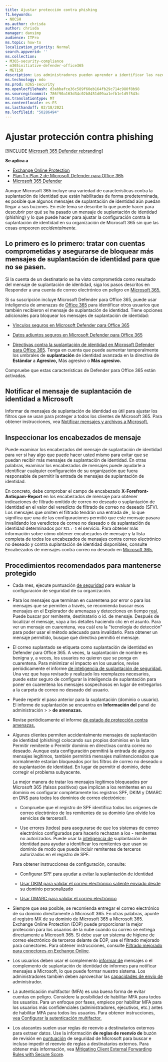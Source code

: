 ```yaml
---
title: Ajustar protección contra phishing
f1.keywords:
- NOCSH
ms.author: chrisda
author: chrisda
manager: dansimp
audience: ITPro
ms.topic: how-to
localization_priority: Normal
search.appverid: ''
ms.collection:
- M365-security-compliance
- m365initiative-defender-office365
- MET150
description: Los administradores pueden aprender a identificar las razones por las que un mensaje de suplantación de identidad (phishing) ha pasado por Microsoft 365 y qué hacer para evitar más mensajes de suplantación de identidad en el futuro.
ms.technology: mdo
ms.prod: m365-security
ms.openlocfilehash: d3abbafce36c589f60eb164fb29c714c980f8b98
ms.sourcegitcommit: 786f90a163d34c02b8451d09aa1efb1e1d5f543c
ms.translationtype: MT
ms.contentlocale: es-ES
ms.lasthandoff: 02/18/2021
ms.locfileid: "50286494"
---
```

# <a name="tune-anti-phishing-protection"></a>Ajustar protección contra phishing

[!INCLUDE [Microsoft 365 Defender rebranding](../includes/microsoft-defender-for-office.md)]

**Se aplica a**
- [Exchange Online Protection](exchange-online-protection-overview.md)
- [Plan 1 y Plan 2 de Microsoft Defender para Office 365](office-365-atp.md)
- [Microsoft 365 Defender](../mtp/microsoft-threat-protection.md)

Aunque Microsoft 365 incluye una variedad de características contra la suplantación de identidad que están habilitadas de forma predeterminada, es posible que algunos mensajes de suplantación de identidad aún puedan llegar a sus buzones. En este tema se describe lo que puede hacer para descubrir por qué se ha pasado un mensaje de suplantación de identidad (phishing) y lo que puede hacer para ajustar la configuración contra la suplantación de identidad en su organización de Microsoft 365 sin que las cosas empeoren _accidentalmente._

## <a name="first-things-first-deal-with-any-compromised-accounts-and-make-sure-you-block-any-more-phishing-messages-from-getting-through"></a>Lo primero es lo primero: tratar con cuentas comprometidas y asegurarse de bloquear más mensajes de suplantación de identidad para que no se pasen.

Si la cuenta de un destinatario se ha visto comprometida como resultado del mensaje de suplantación de identidad, siga los pasos descritos en Responder a una cuenta de correo electrónico en peligro en [Microsoft 365.](responding-to-a-compromised-email-account.md)

Si su suscripción incluye Microsoft Defender para Office 365, puede usar inteligencia de amenazas de [Office 365](office-365-ti.md) para identificar otros usuarios que también recibieron el mensaje de suplantación de identidad. Tiene opciones adicionales para bloquear los mensajes de suplantación de identidad:

- [Vínculos seguros en Microsoft Defender para Office 365](set-up-atp-safe-links-policies.md)

- [Datos adjuntos seguros en Microsoft Defender para Office 365](set-up-atp-safe-attachments-policies.md)

- [Directivas contra la suplantación de identidad en Microsoft Defender para Office 365](configure-atp-anti-phishing-policies.md). Tenga en cuenta que puede aumentar temporalmente los umbrales de  **suplantación** de identidad avanzada en la directiva de **Estándar** a **Agresivo,** Más agresivo o **Más agresivo.**

Compruebe que estas características de Defender para Office 365 están activadas.

## <a name="report-the-phishing-message-to-microsoft"></a>Notificar el mensaje de suplantación de identidad a Microsoft

Informar de mensajes de suplantación de identidad es útil para ajustar los filtros que se usan para proteger a todos los clientes de Microsoft 365. Para obtener instrucciones, vea [Notificar mensajes y archivos a Microsoft.](report-junk-email-messages-to-microsoft.md)

## <a name="inspect-the-message-headers"></a>Inspeccionar los encabezados de mensaje

Puede examinar los encabezados del mensaje de suplantación de identidad para ver si hay algo que puede hacer usted mismo para evitar que se puedan recibir más mensajes de suplantación de identidad. En otras palabras, examinar los encabezados de mensajes puede ayudarle a identificar cualquier configuración de su organización que fuera responsable de permitir la entrada de mensajes de suplantación de identidad.

En concreto, debe comprobar el campo de encabezado **X-Forefront-Antispam-Report** en los encabezados de mensaje para obtener indicaciones de filtrado omitido de correo no deseado o suplantación de identidad en el valor del veredicto de filtrado de correo no deseado (SFV). Los mensajes que omiten el filtrado tendrán una entrada de , lo que significa que una de las configuraciones permitió que este mensaje pasara invalidando los veredictos de correo no deseado o de suplantación de identidad determinados por `SCL:-1` el servicio. Para obtener más información sobre cómo obtener encabezados de mensaje y la lista completa de todos los encabezados de mensajes contra correo electrónico no deseado y contra suplantación de identidad disponibles, consulte Encabezados de mensajes contra correo no deseado en [Microsoft 365.](anti-spam-message-headers.md)

## <a name="best-practices-to-stay-protected"></a>Procedimientos recomendados para mantenerse protegido

- Cada mes, ejecute puntuación [de seguridad](../mtp/microsoft-secure-score.md) para evaluar la configuración de seguridad de su organización.

- Para los mensajes que terminan en cuarentena por error o para los mensajes que se permiten a través, se recomienda buscar esos mensajes en el Explorador de amenazas y detecciones en tiempo [real.](threat-explorer.md) Puede buscar por remitente, destinatario o id. de mensaje. Después de localizar el mensaje, vaya a los detalles haciendo clic en el asunto. Para ver un mensaje en cuarentena, vea cuál era la "tecnología de detección" para poder usar el método adecuado para invalidarlo. Para obtener un mensaje permitido, busque qué directiva permitió el mensaje.

- El correo suplantado se etiqueta como suplantación de identidad en Defender para Office 365. A veces, la suplantación de nombre es benigna y, a veces, los usuarios no quieren que se ponga en cuarentena. Para minimizar el impacto en los usuarios, revise periódicamente el informe [de inteligencia de suplantación de seguridad.](learn-about-spoof-intelligence.md) Una vez que haya revisado y realizado los reemplazos necesarios, puede  estar seguro de configurar la inteligencia de suplantación para poner en cuarentena los mensajes sospechosos en lugar de entregarlos a la carpeta de correo no deseado del usuario. [](set-up-anti-phishing-policies.md#spoof-settings)

- Puede repetir el paso anterior para la suplantación (dominio o usuario). El informe de suplantación se encuentra en **Información del** panel de administración \>  \> **de amenazas.**

- Revise periódicamente el informe [de estado de protección contra amenazas.](view-reports-for-atp.md#threat-protection-status-report)

- Algunos clientes permiten accidentalmente mensajes de suplantación de identidad (phishing) colocando sus propios dominios en la lista Permitir remitente o Permitir dominio en directivas contra correo no deseado. Aunque esta configuración permitirá la entrada de algunos mensajes legítimos, también permitirá mensajes malintencionados que normalmente estarían bloqueados por los filtros de correo no deseado o de suplantación de identidad. En lugar de permitir el dominio, debe corregir el problema subyacente.

  La mejor manera de tratar los mensajes legítimos bloqueados por Microsoft 365 (falsos positivos) que implican a los remitentes  en su dominio es configurar completamente los registros SPF, DKIM y DMARC en DNS para todos los dominios de correo electrónico:

  - Compruebe que el registro  de SPF identifica todos los orígenes de correo electrónico de los remitentes de su dominio (¡no olvide los servicios de terceros!).

  - Use errores (todos) para asegurarse de que los sistemas de correo electrónico configurados para hacerlo rechazan a los \- remitentes no autorizados. Puede usar la [inteligencia de](learn-about-spoof-intelligence.md) suplantación de identidad para ayudar a identificar los remitentes que usan su dominio de modo que pueda incluir remitentes de terceros autorizados en el registro de SPF.

  Para obtener instrucciones de configuración, consulte:

  - [Configurar SPF para ayudar a evitar la suplantación de identidad](set-up-spf-in-office-365-to-help-prevent-spoofing.md)

  - [Usar DKIM para validar el correo electrónico saliente enviado desde su dominio personalizado](use-dkim-to-validate-outbound-email.md)

  - [Usar DMARC para validar el correo electrónico](use-dmarc-to-validate-email.md)

- Siempre que sea posible, se recomienda entregar el correo electrónico de su dominio directamente a Microsoft 365. En otras palabras, apunte el registro MX de su dominio de Microsoft 365 a Microsoft 365. Exchange Online Protection (EOP) puede proporcionar la mejor protección para los usuarios de la nube cuando su correo se entrega directamente a Microsoft 365. Si debe usar un sistema de higiene de correo electrónico de terceros delante de EOP, use el filtrado mejorado para conectores. Para obtener instrucciones, consulte [Filtrado mejorado para conectores en Exchange Online](https://docs.microsoft.com/Exchange/mail-flow-best-practices/use-connectors-to-configure-mail-flow/enhanced-filtering-for-connectors).

- Los usuarios deben usar el complemento [](enable-the-report-phish-add-in.md) [informar de](enable-the-report-message-add-in.md) mensajes o el complemento de suplantación de identidad de informes para notificar mensajes a Microsoft, lo que puede formar nuestro sistema. Los administradores también deben aprovechar las [capacidades de envío de](admin-submission.md) administrador.

- La autenticación multifactor (MFA) es una buena forma de evitar cuentas en peligro. Considere la posibilidad de habilitar MFA para todos los usuarios. Para un enfoque por fases, empiece por habilitar MFA para los usuarios más confidenciales (administradores, ejecutivos, etc.) antes de habilitar MFA para todos los usuarios. Para obtener instrucciones, [vea Configurar la autenticación multifactor.](../../admin/security-and-compliance/set-up-multi-factor-authentication.md)

- Los atacantes suelen usar reglas de reenvío a destinatarios externos para extraer datos. Use la información **de reglas de reenvío de** buzón de revisión en [puntuación](../mtp/microsoft-secure-score.md) de seguridad de Microsoft para buscar e incluso impedir el reenvío de reglas a destinatarios externos. Para obtener más información, vea [Mitigating Client External Forwarding Rules with Secure Score](https://docs.microsoft.com/archive/blogs/office365security/mitigating-client-external-forwarding-rules-with-secure-score).
